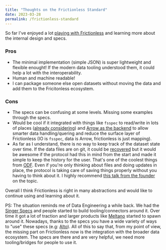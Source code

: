 ```yaml
---
title: "Thoughts on the Frictionless Standard"
date: 2023-03-28
permalink: /frictionless-standard
---
```


So far I've enjoyed a lot [playing with Frictionless](https://github.com/davidgasquez/datalab/blob/main/notebooks/2023-03-14-Packaging%20Open%20Datasets.ipynb) and learning more about the internal design and specs.

### Pros

- The minimal implementation (simple JSON) is super lightweight and flexible enought! If the modern data tooling understood them, it could help a lot with the interoperability.
- Human and machine readable!
- I can package someone else open datasets without moving the data and add them to the Fricitonless ecosystem.

### Cons

- The specs can be confusing at some levels. Missing some examples through the specs.
- Would be cool if it integrated with things like `fsspec` to read/write in lots of places ([already considering](https://github.com/frictionlessdata/framework/issues/1462)) and [Arrow as the backend](https://arrow.apache.org/docs/python/dataset.html) to allow smarter data handling/quering and reduce the surface layer of Frictionless (IO is `fsspec`, data is Arrow, frictionless is just mapping).
- As far as I understand, there is no way to keep track of the dataset state over time. If the data files are on git, it could be [recovered](https://simonwillison.net/2021/Dec/7/git-history/) but it would be awesome if the protocol had this in mind from the start and made it simple to keep the history for the user. That's one of the coolest things from [ODF](https://docs.kamu.dev/odf/). Even if you're only thinking about files and doing updates in place, the protocol is taking care of saving things properly without you having to think about it. I highly recommend [this talk from the founder](https://youtu.be/ZQ-MdKj3BjU) on the topic.

Overall I think Frictionless is right in many abstractions and would like to continue using and learning about it.

PS: The situation reminds me of Data Engineering a while back. We had the [Singer Specs](https://github.com/singer-io/getting-started) and people started to build tooling/connectors around it. Over time it got a lot of traction and larger products like [Meltano](https://hub.meltano.com/singer/spec/) started to spawn around it. Nowadays, thanks to the specs you have a wide variety of ways to "use" these specs (e.g: [Alto](https://github.com/z3z1ma/alto)). All of this to say that, from my point of view, the missing part on Frictionless now is the integration with the broader data ecosystem. The specs are there and are very helpful, we need more tooling/bridges for people to use it.
